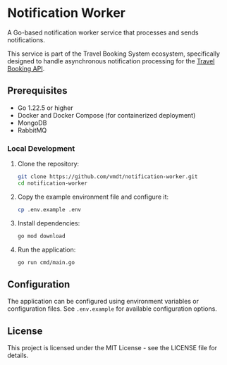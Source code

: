 # Notification Worker

A Go-based notification worker service that processes and sends notifications.

This service is part of the Travel Booking System ecosystem, specifically designed to handle asynchronous notification processing for the [Travel Booking API](https://github.com/vmdt/travel-booking-api).

## Prerequisites
- Go 1.22.5 or higher
- Docker and Docker Compose (for containerized deployment)
- MongoDB
- RabbitMQ

### Local Development

1. Clone the repository:
   ```bash
   git clone https://github.com/vmdt/notification-worker.git
   cd notification-worker
   ```

2. Copy the example environment file and configure it:
   ```bash
   cp .env.example .env
   ```

3. Install dependencies:
   ```bash
   go mod download
   ```

4. Run the application:
   ```bash
   go run cmd/main.go
   ```

## Configuration

The application can be configured using environment variables or configuration files. See `.env.example` for available configuration options.

## License

This project is licensed under the MIT License - see the LICENSE file for details. 